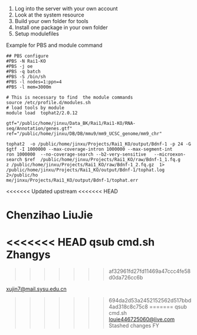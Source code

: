 1. Log into the server with your own account 
2. Look at the system resource 
2. Build your own folder for tools 
3. Install one package in your own folder
4. Setup modulefiles 

Example for PBS and module command
```
## PBS configure 
#PBS -N Rai1-KO
#PBS -j oe
#PBS -q batch
#PBS -S /bin/sh
#PBS -l nodes=1:ppn=4
#PBS -l mem=3000m

# This is necessary to find  the module commands
source /etc/profile.d/modules.sh
# load tools by module 
module load  tophat2/2.0.12 

gtf="/public/home/jinxu/Data_BK/Rai1/Rai1-KO/RNA-seq/Annotation/genes.gtf"
ref="/public/home/jinxu/DB/DB/mmu9/mm9_UCSC_genome/mm9_chr" 

tophat2  -o /public/home/jinxu/Projects/Rai1_KO/output/Bdnf-1 -p 24 -G $gtf -I 1000000 --max-coverage-intron 1000000 --max-segment-int
ron 1000000  --no-coverage-search --b2-very-sensitive   --microexon-search $ref  /public/home/jinxu/Projects/Rai1_KO/raw/Bdnf-1_1.fq.g
z /public/home/jinxu/Projects/Rai1_KO/raw/Bdnf-1_2.fq.gz  1> /public/home/jinxu/Projects/Rai1_KO/output/Bdnf-1/tophat.log 2>/public/ho
me/jinxu/Projects/Rai1_KO/output/Bdnf-1/tophat.err 
```
<<<<<<< Updated upstream
<<<<<<< HEAD


Chenzihao  LiuJie
=======
<<<<<<< HEAD
qsub cmd.sh 
Zhangys
=======

>>>>>>> af32961fd27fd11469a47ccc4fe58d0da726cc6b

xujin7@mail.sysu.edu.cn
>>>>>>> 694da2d53a2452152562d517bbd4ad318c8c75c8
=======
qsub cmd.sh
louie446725060@live.com 
>>>>>>> Stashed changes
FY
